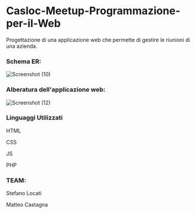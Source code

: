 # Casloc-Meetup-Programmazione-per-il-Web
Progettazione di una applicazione web che permette di gestire le riunioni di una azienda.

### Schema ER:

![Screenshot (10)](https://user-images.githubusercontent.com/59931596/193451454-fb16d9a7-05f3-4f0f-ad5b-a4714009c382.png)

### Alberatura dell'applicazione web:

![Screenshot (12)](https://user-images.githubusercontent.com/59931596/193451513-f6307a6e-3e3c-4d1a-82dc-fbc7830174ec.png)


### Linguaggi Utilizzati

HTML

CSS

JS

PHP

### TEAM:

Stefano Locati

Matteo Castagna
